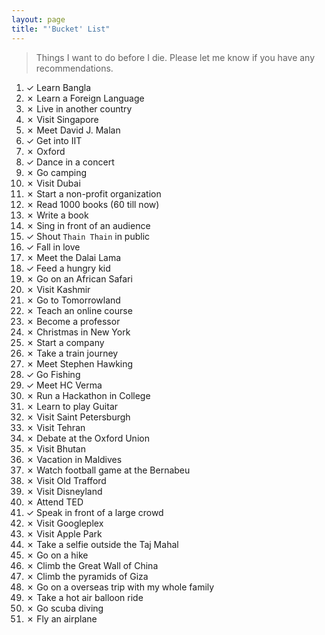 ```yaml
---
layout: page
title: "'Bucket' List"
---
```

> Things I want to do before I die.
> Please let me know if you have any recommendations.


<ol>
    <li>&#10003; Learn Bangla</li>
    <li>&#10007; Learn a Foreign Language</li>
    <li>&#10007; Live in another country</li>
    <li>&#10007; Visit Singapore</li>
    <li>&#10007; Meet David J. Malan</li>
    <li>&#10003; Get into IIT</li>
    <li>&#10007; Oxford</li>
    <li>&#10003; Dance in a concert</li>
    <li>&#10007; Go camping</li>
    <li>&#10007; Visit Dubai</li>
    <li>&#10007; Start a non-profit organization</li>
    <li>&#10007; Read 1000 books (60 till now)</li>
    <li>&#10007; Write a book</li>
    <li>&#10007; Sing in front of an audience</li>
    <li>&#10003; Shout <code>Thain Thain</code> in public</li>
    <li>&#10003; Fall in love</li>
    <li>&#10007; Meet the Dalai Lama</li>
    <li>&#10003; Feed a hungry kid</li>
    <li>&#10007; Go on an African Safari</li>
    <li>&#10007; Visit Kashmir</li>
    <li>&#10007; Go to Tomorrowland</li>
    <li>&#10007; Teach an online course</li>
    <li>&#10007; Become a professor</li>
    <li>&#10007; Christmas in New York</li>
    <li>&#10007; Start a company</li>
    <li>&#10007; Take a train journey</li>
    <li>&#10007; Meet Stephen Hawking</li>
    <li>&#10003; Go Fishing</li>
    <li>&#10003; Meet HC Verma</li>
    <li>&#10007; Run a Hackathon in College</li>
    <li>&#10007; Learn to play Guitar</li>
    <li>&#10007; Visit Saint Petersburgh</li>
    <li>&#10007; Visit Tehran</li>
    <li>&#10007; Debate at the Oxford Union</li>
    <li>&#10007; Visit Bhutan</li>
    <li>&#10007; Vacation in Maldives</li>
    <li>&#10007; Watch football game at the Bernabeu</li>
    <li>&#10007; Visit Old Trafford</li>
    <li>&#10007; Visit Disneyland</li>
    <li>&#10007; Attend TED</li>
    <li>&#10003; Speak in front of a large crowd</li>
    <li>&#10007; Visit Googleplex</li>
    <li>&#10007; Visit Apple Park</li>
    <li>&#10007; Take a selfie outside the Taj Mahal</li>
    <li>&#10007; Go on a hike</li>
    <li>&#10007; Climb the Great Wall of China</li>
    <li>&#10007; Climb the pyramids of Giza</li>
    <li>&#10007; Go on a overseas trip with my whole family</li>
    <li>&#10007; Take a hot air balloon ride</li>
    <li>&#10007; Go scuba diving</li>
    <li>&#10007; Fly an airplane</li>
</ol>
